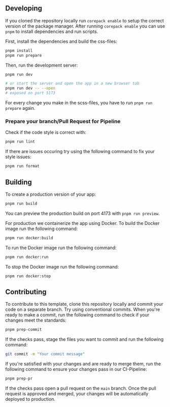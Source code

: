 ## Developing

If you cloned the repository locally run `corepack enable` to setup the correct version of the package manager. After running `corepack enable` you can use `pnpm` to install dependencies and run scripts.

First, install the dependencies and build the css-files:

```bash
pnpm install
pnpm run prepare
```

Then, run the development server:

```bash
pnpm run dev

# or start the server and open the app in a new browser tab
pnpm run dev -- --open
# exposed on port 5173
```

For every change you make in the scss-files, you have to run `pnpm run prepare` again.

### Prepare your branch/Pull Request for Pipeline
Check if the code style is correct with:
```bash
pnpm run lint
```
If there are issues occuring try using the following command to fix your style issues:
```bash
pnpm run format
```
## Building

To create a production version of your app:

```bash
pnpm run build
```

You can preview the production build on port 4173 with `pnpm run preview`.

For production we containerize the app using Docker. To build the Docker image run the following command:

```bash
pnpm run docker:build
```

To run the Docker image run the following command:

```bash
pnpm run docker:run
```

To stop the Docker image run the following command:

```bash
pnpm run docker:stop
```

## Contributing

To contribute to this template, clone this repository locally and commit your code on a separate branch. Try using conventional commits. When you're ready to make a commit, run the following command to check if your changes meet the standards:

```bash
pnpm prep-commit
```

If the checks pass, stage the files you want to commit and run the following command:

```bash
git commit -m "Your commit message"
```

If you're satisfied with your changes and are ready to merge them, run the following command to ensure your changes pass in our CI-Pipeline:

```bash
pnpm prep-pr
```

If the checks pass open a pull request on the `main` branch. Once the pull request is approved and merged, your changes will be automatically deployed to production.
